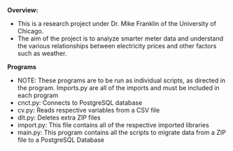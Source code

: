 **Overview:**
- This is a research project under Dr. Mike Franklin of the University of Chicago. 
- The aim of the project is to analyze smarter meter data and understand the various relationships between electricity prices and other factors such as weather.

**Programs**
- NOTE: These programs are to be run as individual scripts, as directed in the program. Imports.py are all of the imports and must be included in each program
- cnct.py: Connects to PostgreSQL database
- cv.py: Reads respective variables from a CSV file
- dlt.py: Deletes extra ZIP files
- import.py: This file contains all of the respective imported libraries
- main.py: This program contains all the scripts to migrate data from a ZIP file to a PostgreSQL Database
